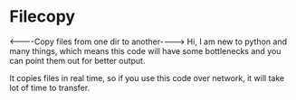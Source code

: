 # Filecopy
<----Copy files from one dir to another----> 
Hi, I am new to python and many things, which means this code will have some bottlenecks and you can point them out for better output.

It copies files in real time, so if you use this code over network, it will take lot of time to transfer.
